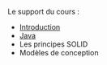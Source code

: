 Le support du cours :

* [Introduction](http://pageperso.lif.univ-mrs.fr/~petru.valicov/Cours/M3105/Introduction_rappels.pdf)
* [Java](http://pageperso.lif.univ-mrs.fr/~petru.valicov/Cours/M3105/Java_x4.pdf)
* Les principes SOLID
* Modèles de conception
